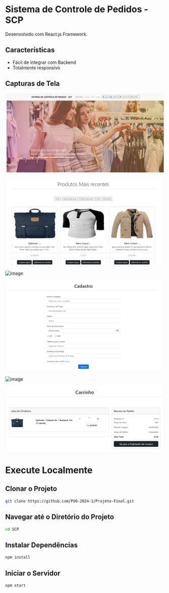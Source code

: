 # Sistema de Controle de Pedidos - SCP

Desenvolvido com React.js Framework.

## Características

- Fácil de integrar com Backend
- Totalmente responsivo

## Capturas de Tela

![alt text](image.png)

![alt text](image-1.png)

![image](https://github.com/POO-2024-1/Projeto-Final/assets/69059499/adcccce1-4980-49eb-88f1-281e1f3f4839)

![alt text](image-2.png)

![image](https://github.com/POO-2024-1/Projeto-Final/assets/69059499/1b1b7576-696b-4284-9a7e-b6cdbfb186a6)

![alt text](image-3.png)

# Execute Localmente

## Clonar o Projeto

```bash
git clone https://github.com/POO-2024-1/Projeto-Final.git
```

## Navegar até o Diretório do Projeto

```bash
cd SCP
```

## Instalar Dependências

```bash
npm install
```

## Iniciar o Servidor

```bash
npm start
```



